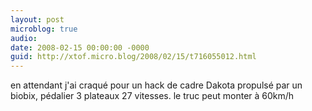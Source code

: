 ```yaml
---
layout: post
microblog: true
audio: 
date: 2008-02-15 00:00:00 -0000
guid: http://xtof.micro.blog/2008/02/15/t716055012.html
---
```

en attendant j'ai craqué pour un hack de cadre Dakota propulsé par un biobix, pédalier 3 plateaux 27 vitesses. le truc peut monter à 60km/h
